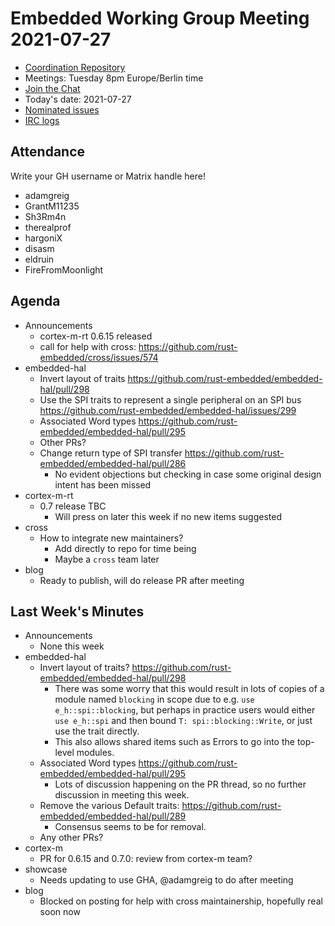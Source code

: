 # Embedded Working Group Meeting 2021-07-27

* [Coordination Repository]
* Meetings: Tuesday 8pm Europe/Berlin time
* [Join the Chat]
* Today's date: 2021-07-27
* [Nominated issues](https://github.com/search?q=org%3Arust-embedded+label%3Anominated+is%3Aopen&type=Issues)
* [IRC logs]

[Coordination Repository]: https://github.com/rust-embedded/wg
[Join the Chat]: https://riot.im/app/#/room/#rust-embedded:matrix.org
[IRC logs]: https://libera.irclog.whitequark.org/rust-embedded/2021-07-27

## Attendance

Write your GH username or Matrix handle here!

* adamgreig
* GrantM11235
* Sh3Rm4n
* therealprof
* hargoniX
* disasm
* eldruin
* FireFromMoonlight

## Agenda

* Announcements
    * cortex-m-rt 0.6.15 released
    * call for help with cross: https://github.com/rust-embedded/cross/issues/574
* embedded-hal
    * Invert layout of traits https://github.com/rust-embedded/embedded-hal/pull/298
    * Use the SPI traits to represent a single peripheral on an SPI bus https://github.com/rust-embedded/embedded-hal/issues/299
    * Associated Word types https://github.com/rust-embedded/embedded-hal/pull/295
    * Other PRs?
    * Change return type of SPI transfer https://github.com/rust-embedded/embedded-hal/pull/286
        * No evident objections but checking in case some original design intent has been missed
* cortex-m-rt
    * 0.7 release TBC
        * Will press on later this week if no new items suggested
* cross
    * How to integrate new maintainers?
        * Add directly to repo for time being
        * Maybe a `cross` team later
* blog
    * Ready to publish, will do release PR after meeting

## Last Week's Minutes

* Announcements
    * None this week
* embedded-hal
    * Invert layout of traits? https://github.com/rust-embedded/embedded-hal/pull/298
        * There was some worry that this would result in lots of copies of a module named `blocking` in scope due to e.g. `use e_h::spi::blocking`, but perhaps in practice users would either `use e_h::spi` and then bound `T: spi::blocking::Write`, or just use the trait directly.
        * This also allows shared items such as Errors to go into the top-level modules.
    * Associated Word types https://github.com/rust-embedded/embedded-hal/pull/295
        * Lots of discussion happening on the PR thread, so no further discussion in meeting this week.
    * Remove the various Default traits: https://github.com/rust-embedded/embedded-hal/pull/289
        * Consensus seems to be for removal.
    * Any other PRs?
* cortex-m
    * PR for 0.6.15 and 0.7.0: review from cortex-m team?
* showcase
    * Needs updating to use GHA, @adamgreig to do after meeting
* blog
    * Blocked on posting for help with cross maintainership, hopefully real soon now

